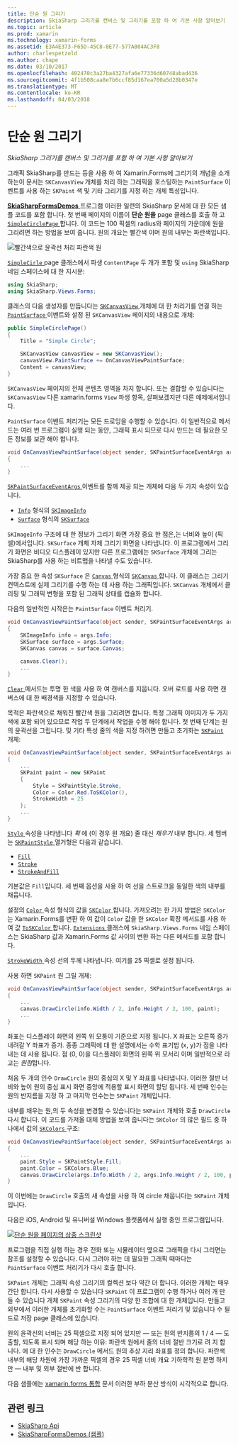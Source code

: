 ```yaml
---
title: 단순 원 그리기
description: SkiaSharp 그리기를 캔버스 및 그리기를 포함 하 여 기본 사항 알아보기
ms.topic: article
ms.prod: xamarin
ms.technology: xamarin-forms
ms.assetid: E3A4E373-F65D-45C8-8E77-577A804AC3F8
author: charlespetzold
ms.author: chape
ms.date: 03/10/2017
ms.openlocfilehash: 402470c3a27ba4327afa6e77336d60748abad436
ms.sourcegitcommit: 4f1b508caa8e7b6ccf85d167ea700a5d28b0347e
ms.translationtype: MT
ms.contentlocale: ko-KR
ms.lasthandoff: 04/03/2018
---
```

# <a name="drawing-a-simple-circle"></a>단순 원 그리기

_SkiaSharp 그리기를 캔버스 및 그리기를 포함 하 여 기본 사항 알아보기_

그래픽 SkiaSharp를 만드는 등을 사용 하 여 Xamarin.Forms에 그리기의 개념을 소개 하는이 문서는 `SKCanvasView` 개체를 처리 하는 그래픽을 호스팅하는 `PaintSurface` 이벤트를 사용 하는 `SKPaint` 색 및 기타 그리기를 지정 하는 개체 특성입니다.

[ **SkiaSharpFormsDemos** ](https://developer.xamarin.com/samples/xamarin-forms/SkiaSharpForms/Demos/) 프로그램 이러한 일련의 SkiaSharp 문서에 대 한 모든 샘플 코드를 포함 합니다. 첫 번째 페이지의 이름이 **단순 원을** page 클래스를 호출 하 고 [ `SimpleCirclePage` ](https://github.com/xamarin/xamarin-forms-samples/blob/master/SkiaSharpForms/SkiaSharpFormsDemos/SkiaSharpFormsDemos/SkiaSharpFormsDemos/Basics/SimpleCirclePage.cs)합니다. 이 코드는 100 픽셀의 radius와 페이지의 가운데에 원을 그리려면 하는 방법을 보여 줍니다. 원의 개요는 빨간색 이며 원의 내부는 파란색입니다.

![](circle-images/circleexample.png "빨간색으로 윤곽선 처리 파란색 원")

[ `SimpleCirle` ](https://github.com/xamarin/xamarin-forms-samples/blob/master/SkiaSharpForms/SkiaSharpFormsDemos/SkiaSharpFormsDemos/SkiaSharpFormsDemos/Basics/SimpleCirclePage.cs) page 클래스에서 파생 `ContentPage` 두 개가 포함 및 `using` SkiaSharp 네임 스페이스에 대 한 지시문:

```csharp
using SkiaSharp;
using SkiaSharp.Views.Forms;
```

클래스의 다음 생성자를 만듭니다는 [ `SKCanvasView` ](https://developer.xamarin.com/api/type/SkiaSharp.Views.Forms.SKCanvasView/) 개체에 대 한 처리기를 연결 하는 [ `PaintSurface` ](https://developer.xamarin.com/api/event/SkiaSharp.Views.Forms.SKCanvasView.PaintSurface/) 이벤트와 설정 된 `SKCanvasView` 페이지의 내용으로 개체:

```csharp
public SimpleCirclePage()
{
    Title = "Simple Circle";

    SKCanvasView canvasView = new SKCanvasView();
    canvasView.PaintSurface += OnCanvasViewPaintSurface;
    Content = canvasView;
}
```

`SKCanvasView` 페이지의 전체 콘텐츠 영역을 차지 합니다. 또는 결합할 수 있습니다는 `SKCanvasView` 다른 xamarin.forms `View` 파생 항목, 살펴보겠지만 다른 예제에서입니다.

`PaintSurface` 이벤트 처리기는 모든 드로잉을 수행할 수 있습니다. 이 일반적으로 메서드는 여러 번 프로그램이 실행 되는 동안, 그래픽 표시 되므로 다시 만드는 데 필요한 모든 정보를 보관 해야 합니다.

```csharp
void OnCanvasViewPaintSurface(object sender, SKPaintSurfaceEventArgs args)
{
    ...
}

```

[ `SKPaintSurfaceEventArgs` ](https://developer.xamarin.com/api/type/SkiaSharp.Views.Forms.SKPaintSurfaceEventArgs/) 이벤트를 함께 제공 되는 개체에 다음 두 가지 속성이 있습니다.

- [`Info`](https://developer.xamarin.com/api/property/SkiaSharp.Views.Forms.SKPaintSurfaceEventArgs.Info/) 형식의 [`SKImageInfo`](https://developer.xamarin.com/api/type/SkiaSharp.SKImageInfo/)
- [`Surface`](https://developer.xamarin.com/api/property/SkiaSharp.Views.Forms.SKPaintSurfaceEventArgs.Surface/) 형식의 [`SKSurface`](https://developer.xamarin.com/api/type/SkiaSharp.SKSurface/)

`SKImageInfo` 구조에 대 한 정보가 그리기 화면 가장 중요 한 점은,는 너비와 높이 (픽셀)에서입니다. `SKSurface` 개체 자체 그리기 화면을 나타냅니다. 이 프로그램에서 그리기 화면은 비디오 디스플레이 있지만 다른 프로그램에는 `SKSurface` 개체에 그리는 SkiaSharp를 사용 하는 비트맵을 나타낼 수도 있습니다.

가장 중요 한 속성 `SKSurface` 은 [ `Canvas` ](https://developer.xamarin.com/api/property/SkiaSharp.SKSurface.Canvas/) 형식의 [ `SKCanvas` ](https://developer.xamarin.com/api/type/SkiaSharp.SKCanvas/)합니다. 이 클래스는 그리기 컨텍스트에 실제 그리기를 수행 하는 데 사용 하는 그래픽입니다. `SKCanvas` 개체에서 클리핑 및 그래픽 변형을 포함 된 그래픽 상태를 캡슐화 합니다.

다음의 일반적인 시작은는 `PaintSurface` 이벤트 처리기.

```csharp
void OnCanvasViewPaintSurface(object sender, SKPaintSurfaceEventArgs args)
{
    SKImageInfo info = args.Info;
    SKSurface surface = args.Surface;
    SKCanvas canvas = surface.Canvas;

    canvas.Clear();
    ...
}

```

[ `Clear` ](https://developer.xamarin.com/api/member/SkiaSharp.SKCanvas.Clear()/) 메서드는 투명 한 색을 사용 하 여 캔버스를 지웁니다. 오버 로드를 사용 하면 캔버스에 대 한 배경색을 지정할 수 있습니다.

목적은 파란색으로 채워진 빨간색 원을 그리려면 합니다. 특정 그래픽 이미지가 두 가지 색에 포함 되어 있으므로 작업 두 단계에서 작업을 수행 해야 합니다. 첫 번째 단계는 원의 윤곽선을 그립니다. 및 기타 특성 줄의 색을 지정 하려면 만들고 초기화는 [ `SKPaint` ](https://developer.xamarin.com/api/type/SkiaSharp.SKPaint/) 개체:

```csharp
void OnCanvasViewPaintSurface(object sender, SKPaintSurfaceEventArgs args)
{
    ...
    SKPaint paint = new SKPaint
    {
        Style = SKPaintStyle.Stroke,
        Color = Color.Red.ToSKColor(),
        StrokeWidth = 25
    };
    ...
}
```

[ `Style` ](https://developer.xamarin.com/api/property/SkiaSharp.SKPaint.Style/) 속성을 나타냅니다 *획* 에 (이 경우 원 개요) 줄 대신 *채우기* 내부 합니다. 세 멤버는 [ `SKPaintStyle` ](https://developer.xamarin.com/api/type/SkiaSharp.SKPaintStyle/) 열거형은 다음과 같습니다.

- [`Fill`](https://developer.xamarin.com/api/field/SkiaSharp.SKPaintStyle.Fill/)
- [`Stroke`](https://developer.xamarin.com/api/field/SkiaSharp.SKPaintStyle.Stroke/)
- [`StrokeAndFill`](https://developer.xamarin.com/api/field/SkiaSharp.SKPaintStyle.StrokeAndFill/)

기본값은 `Fill`입니다. 세 번째 옵션을 사용 하 여 선을 스트로크을 동일한 색의 내부를 채웁니다.

설정의 [ `Color` ](https://developer.xamarin.com/api/property/SkiaSharp.SKPaint.Color/) 속성 형식의 값을 [ `SKColor` ](https://developer.xamarin.com/api/type/SkiaSharp.SKColor/)합니다. 가져오려는 한 가지 방법은 `SKColor` 는 Xamarin.Forms를 변환 하 여 값이 `Color` 값을 한 `SKColor` 확장 메서드를 사용 하 여 값 [ `ToSKColor` ](https://developer.xamarin.com/api/member/SkiaSharp.Views.Forms.Extensions.ToSKColor/p/Xamarin.Forms.Color/)합니다. [ `Extensions` ](https://developer.xamarin.com/api/type/SkiaSharp.Views.Forms.Extensions/) 클래스에 `SkiaSharp.Views.Forms` 네임 스페이스는 SkiaSharp 값과 Xamarin.Forms 값 사이의 변환 하는 다른 메서드를 포함 합니다.

[ `StrokeWidth` ](https://developer.xamarin.com/api/property/SkiaSharp.SKPaint.StrokeWidth/) 속성 선의 두께 나타냅니다. 여기를 25 픽셀로 설정 됩니다.

사용 하면 `SKPaint` 원 그릴 개체:

```csharp
void OnCanvasViewPaintSurface(object sender, SKPaintSurfaceEventArgs args)
{
    ...
    canvas.DrawCircle(info.Width / 2, info.Height / 2, 100, paint);
    ...
}
```

좌표는 디스플레이 화면의 왼쪽 위 모퉁이 기준으로 지정 됩니다. X 좌표는 오른쪽 증가 내려갈 Y 좌표가 증가. 종종 그래픽에 대 한 설명에서는 수학 표기법 (x, y)가 점을 나타내는 데 사용 됩니다. 점 (0, 0)을 디스플레이 화면의 왼쪽 위 모서리 이며 일반적으로 라고는 *원점*합니다.

처음 두 개의 인수 `DrawCircle` 원의 중심의 X 및 Y 좌표를 나타냅니다. 이러한 절반 너비와 높이 원의 중심 표시 화면 중앙에 적용할 표시 화면의 할당 됩니다. 세 번째 인수는 원의 반지름을 지정 하 고 마지막 인수는는 `SKPaint` 개체입니다.

내부를 채우는 원,의 두 속성을 변경할 수 있습니다는 `SKPaint` 개체와 호출 `DrawCircle` 다시 합니다. 이 코드를 가져올 대체 방법을 보여 줍니다는 `SKColor` 의 많은 필드 중 하나에서 값의 [ `SKColors` ](https://developer.xamarin.com/api/type/SkiaSharp.SKColors/) 구조:

```csharp
void OnCanvasViewPaintSurface(object sender, SKPaintSurfaceEventArgs args)
{
    ...
    paint.Style = SKPaintStyle.Fill;
    paint.Color = SKColors.Blue;
    canvas.DrawCircle(args.Info.Width / 2, args.Info.Height / 2, 100, paint);
}
```
이 이번에는 `DrawCircle` 호출의 새 속성을 사용 하 여 circle 채웁니다는 `SKPaint` 개체입니다.

다음은 iOS, Android 및 유니버설 Windows 플랫폼에서 실행 중인 프로그램입니다.

[![](circle-images/simplecircle-small.png "단순 원을 페이지의 삼중 스크린샷")](circle-images/simplecircle-large.png#lightbox "단순 원을 페이지의 삼중 스크린샷")

프로그램을 직접 실행 하는 경우 전화 또는 시뮬레이터 옆으로 그래픽을 다시 그리면는 참조를 설정할 수 있습니다. 다시 그려야 하는 데 필요한 그래픽 때마다는 `PaintSurface` 이벤트 처리기가 다시 호출 합니다.

`SKPaint` 개체는 그래픽 속성 그리기의 컬렉션 보다 약간 더 합니다. 이러한 개체는 매우 간단 합니다. 다시 사용할 수 있습니다 `SKPaint` 이 프로그램이 수행 하거나 여러 개 만들 수 있습니다 개체 `SKPaint` 속성 그리기의 다양 한 조합에 대 한 개체입니다. 만들고 외부에서 이러한 개체를 초기화할 수는 `PaintSurface` 이벤트 처리기 및 있습니다 수 필드로 저장 page 클래스에 있습니다.

원의 윤곽선의 너비는 25 픽셀으로 지정 되어 있지만 &mdash; 또는 원의 반지름의 1 / 4 &mdash; 도출할, 되도록 표시 되며 해당 하는 이유: 파란색 원에서 줄의 너비 절반 크기로 려 지 합니다. 에 대 한 인수는 `DrawCircle` 메서드 원의 추상 지리 좌표를 정의 합니다. 파란색 내부의 해당 차원에 가장 가까운 픽셀의 경우 25 픽셀 너비 개요 기하학적 원 분명 하지만 &mdash; 내부 및 외부 절반에 반 합니다.

다음 샘플에는 [xamarin.forms 통합](~/xamarin-forms/user-interface/graphics/skiasharp/basics/integration.md) 문서 이러한 부하 분산 방식이 시각적으로 합니다.


## <a name="related-links"></a>관련 링크

- [SkiaSharp Api](https://developer.xamarin.com/api/root/SkiaSharp/)
- [SkiaSharpFormsDemos (샘플)](https://developer.xamarin.com/samples/xamarin-forms/SkiaSharpForms/Demos/)
